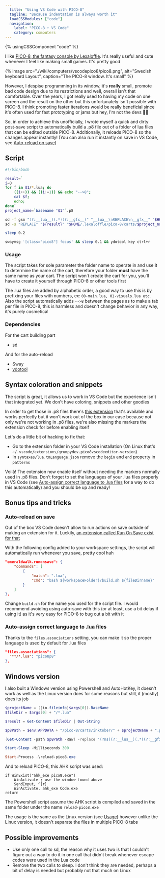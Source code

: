 ```yaml
---
  title: "Using VS Code with PICO-8"
  tagline: "Because indentation is always worth it"
  loadCSSModules: ["code"]
  navigation:
    label: "PICO-8 + VS Code"
    category: computers
---
```


{% usingCSSComponent "code" %}

I like [PICO-8, the fantasy console by Lexaloffle](https://www.lexaloffle.com/pico-8.php). It's really useful and cute whenever I feel like making small games. It's pretty good

{% image src="./wiki/computers/vscodepico8/pico8.png", alt="Swedish keyboard Layout", caption="The PICO-8 window. It's small" %}

However, I despise programming in its window, it's **really** small, promote bad code design due to its restrictions and well, overall isn't that comfortable. Over the years, I got really used to having my code on one screen and the result on the other but this unfortunately isn't possible with PICO-8. I think promoting faster iterations would be really beneficial since it's often used for fast prototyping or jams but hey, I'm not the devs 🤷‍♀️

So, in order to achieve this unofficially, I wrote myself a quick and dirty post-save script to automatically build a .p8 file out of a folder of lua files that can be edited outside PICO-8. Additionally, it reloads PICO-8 so the changes appear instantly! (You can also run it instantly on save in VS Code, see [Auto-reload on save](#auto-reload-on-save))

## Script

```bash
#!/bin/bash

result=`
i=0
for f in $1/*.lua; do
    ((i++)) && ((i!=1)) && echo "-->8";
    cat $f;
    echo;
done`
project_name=`basename "$1"`.p8

sd -f gsm "(?:__lua__)(.*)(?:__gfx__)" "__lua__\nREPLACE\n__gfx__" "$HOME/.lexaloffle/pico-8/carts/$project_name"
sd -s "REPLACE" "${result}" "$HOME/.lexaloffle/pico-8/carts/$project_name"

sleep 0.2

swaymsg '[class="pico8"] focus' && sleep 0.1 && ydotool key ctrl+r
```

### Usage

The script takes for sole parameter the folder name to operate in and use it to determine the name of the cart, therefore your folder **must** have the same name as your cart. The script won't create the cart for you, you'll have to create it yourself through PICO-8 or other tools first

The .lua files are added by alphabetic order, a good way to use this is by prefixing your files with numbers, ex: `00-main.lua, 01-visuals.lua etc`. Also the script automatically adds `-->8` between the pages as to make a tab per file in PICO-8, this is harmless and doesn't change behavior in any way, it's purely cosmetical

### Dependencies

For the cart building part

- [sd](https://github.com/chmln/sd)

And for the auto-reload

- Sway
- [ydotool](https://github.com/ReimuNotMoe/ydotool)

## Syntax coloration and snippets

The script is great, it allows us to work in VS Code but the experience isn't that integrated yet. We don't have coloring, snippets and other goodies

In order to get those in .p8 files there's [this extension](https://marketplace.visualstudio.com/items?itemName=Grumpydev.pico8vscodeeditor) that's available and works perfectly but it won't work out of the box in our case because not only we're not working in .p8 files, we're also missing the markers the extension check for before enabling itself

Let's do a little bit of hacking to fix that:

- Go to the extension folder in your VS Code installation (On Linux that's `~/.vscode/extensions/grumpydev.pico8vscodeeditor-version`)
- In `syntaxes/lua.tmLanguage.json` remove the `begin` and `end` property in `patterns`

Voilà! The extension now enable itself without needing the markers normally used in .p8 files. Don't forget to set the languages of your .lua files properly in VS Code (see [Auto-assign correct language to .lua files](#auto-assign-correct-language-to-.lua-files) for a way to do this automatically) and you should be up and ready!

## Bonus tips and tricks

### Auto-reload on save

Out of the box VS Code doesn't allow to run actions on save outside of making an extension for it. Luckily, [an extension called Run On Save exist for that](https://marketplace.visualstudio.com/items?itemName=emeraldwalk.RunOnSave)

With the following config added to your workspace settings, the script will automatically run whenever you save, pretty cool huh

```json
"emeraldwalk.runonsave": {
    "commands": [
        {
            "match": ".lua",
            "cmd": "bash ${workspaceFolder}/build.sh ${fileDirname}"
        }
    ]
},
```

Change `build.sh` for the name you used for the script file. I would recommend avoiding using auto-save with this (or at least, use a bit delay if using it) as it's very easy for PICO-8 to bug out a bit with it

### Auto-assign correct language to .lua files

Thanks to the `files.associations` setting, you can make it so the proper language is used by default for .lua files

```json
"files.associations": {
  "**/*.lua": "pico8p8"
},
```

## Windows version

I also built a Windows version using Powershell and AutoHotKey, it doesn't work as well as the Linux version does for some reasons but still, it (mostly) does its job

```powershell
$projectName = ([io.fileinfo]$args[0]).BaseName
$fileDir = $args[0] + "/*.lua"

$result = Get-Content $fileDir | Out-String

$p8Path = $env:APPDATA + "/pico-8/carts/inktober/" + $projectName + ".p8"

(Get-Content -path $p8Path -Raw) -replace '(?ms)(?:__lua__)(.*)(?:__gfx__)', "__lua__`n$result`n__gfx__" | Set-Content -Path $p8Path

Start-Sleep -Milliseconds 300

Start-Process .\reload-pico8.exe
```

And to reload PICO-8, this AHK script was used:

```autohotkey
if WinExist("ahk_exe pico8.exe")
    WinActivate ; use the window found above
    SendInput, ^{r}
    WinActivate, ahk_exe Code.exe
return
```

The Powershell script assume the AHK script is compiled and saved in the same folder under the name `reload-pico8.exe`

The usage is the same as the Linux version (see [Usage](#usage)) however unlike the Linux version, it doesn't separate the files in multiple PICO-8 tabs

## Possible improvements

- Use only one call to sd, the reason why it uses two is that I couldn't figure out a way to do it in one call that didn't break whenever escape codes were used in the Lua code
- Remove the two calls to sleep. I don't think they are needed, perhaps a bit of delay is needed but probably not that much on Linux
